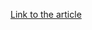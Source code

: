 [Link to the article](https://crowdstrike.com/blog/analysis-of-intrusion-campaign-targeting-telecom-and-bpo-companies/)
